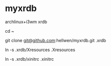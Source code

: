 # myxrdb
archlinux+i3wm xrdb

cd ~

git clone git@github.com:hellwen/myxrdb.git .xrdb

ln -s .xrdb/Xresources .Xresources

ln -s .xrdb/xinitrc .xinitrc
